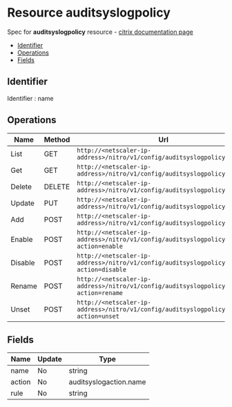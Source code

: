 # Resource auditsyslogpolicy

Spec for **auditsyslogpolicy** resource - [citrix documentation page](https://developer-docs.citrix.com/projects/netscaler-nitro-api/en/11.0/configuration/audit/auditsyslogpolicy/auditsyslogpolicy/)

- [Identifier](#identifier)
- [Operations](#operations)
- [Fields](#fields)

## Identifier

Identifier : name

## Operations

| Name | Method | Url |
|----|----|----|
| List | GET | `http://<netscaler-ip-address>/nitro/v1/config/auditsyslogpolicy` |
| Get | GET | `http://<netscaler-ip-address>/nitro/v1/config/auditsyslogpolicy/<name>` |
| Delete | DELETE | `http://<netscaler-ip-address>/nitro/v1/config/auditsyslogpolicy/<name>` |
| Update | PUT | `http://<netscaler-ip-address>/nitro/v1/config/auditsyslogpolicy` |
| Add | POST | `http://<netscaler-ip-address>/nitro/v1/config/auditsyslogpolicy` |
| Enable | POST | `http://<netscaler-ip-address>/nitro/v1/config/auditsyslogpolicy?action=enable` |
| Disable | POST | `http://<netscaler-ip-address>/nitro/v1/config/auditsyslogpolicy?action=disable` |
| Rename | POST | `http://<netscaler-ip-address>/nitro/v1/config/auditsyslogpolicy?action=rename` |
| Unset | POST | `http://<netscaler-ip-address>/nitro/v1/config/auditsyslogpolicy?action=unset` |

## Fields

| Name | Update | Type |
|----|----|----|
| name | No | string |
| action | No | auditsyslogaction.name |
| rule | No | string |

